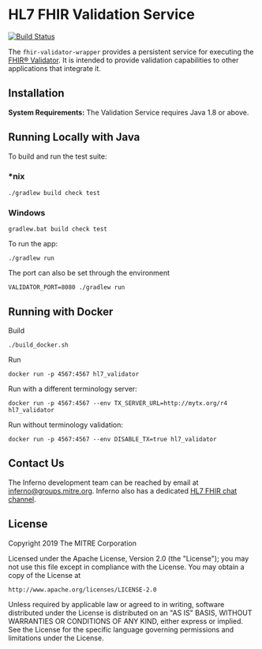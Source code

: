 # HL7 FHIR Validation Service

[![Build Status](https://travis-ci.com/inferno-community/fhir-validator-wrapper.svg?branch=master)](https://travis-ci.com/inferno-community/fhir-validator-wrapper)

The `fhir-validator-wrapper` provides a persistent service for executing the 
[FHIR® Validator](https://wiki.hl7.org/Using_the_FHIR_Validator). It is intended to provide validation capabilities
to other applications that integrate it.

## Installation

**System Requirements:** The Validation Service requires Java 1.8 or above.

## Running Locally with Java

To build and run the test suite:

### *nix
```shell script
./gradlew build check test
```

### Windows
```shell script
gradlew.bat build check test
```

To run the app:

```shell script
./gradlew run
```

The port can also be set through the environment
```shell script
VALIDATOR_PORT=8080 ./gradlew run
```

## Running with Docker

Build
```shell script
./build_docker.sh
```
Run
```shell script
docker run -p 4567:4567 hl7_validator
```

Run with a different terminology server:
```shell script
docker run -p 4567:4567 --env TX_SERVER_URL=http://mytx.org/r4 hl7_validator
```

Run without terminology validation:
```shell script
docker run -p 4567:4567 --env DISABLE_TX=true hl7_validator
```
## Contact Us
The Inferno development team can be reached by email at inferno@groups.mitre.org.  Inferno also has a dedicated [HL7 FHIR chat channel](https://chat.fhir.org/#narrow/stream/153-inferno).

## License

Copyright 2019 The MITRE Corporation

Licensed under the Apache License, Version 2.0 (the "License"); you may not use this file except in compliance with the License. You may obtain a copy of the License at
```
http://www.apache.org/licenses/LICENSE-2.0
```
Unless required by applicable law or agreed to in writing, software distributed under the License is distributed on an "AS IS" BASIS, WITHOUT WARRANTIES OR CONDITIONS OF ANY KIND, either express or implied. See the License for the specific language governing permissions and limitations under the License.
